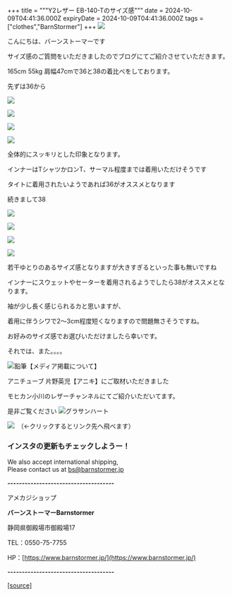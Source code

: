 +++
title = """Y2レザー EB-140-Tのサイズ感"""
date = 2024-10-09T04:41:36.000Z
expiryDate = 2024-10-09T04:41:36.000Z
tags = ["clothes","BarnStormer"]
+++
[![](https://stat.ameba.jp/user_images/20231023/16/barnstormer-go/b2/03/p/o0420015015354743273.png)](https://ameblo.jp/barnstormer-go/entry-12825670498.html)

こんにちは、バーンストーマーです

サイズ感のご質問をいただきましたのでブログにてご紹介させていただきます。

165cm 55kg 肩幅47cmで36と38の着比べをしております。

先ずは36から

[![](https://stat.ameba.jp/user_images/20241009/13/barnstormer-go/83/b9/j/o0500075015495836150.jpg)](https://stat.ameba.jp/user_images/20241009/13/barnstormer-go/83/b9/j/o0500075015495836150.jpg)

[![](https://stat.ameba.jp/user_images/20241009/13/barnstormer-go/9e/8f/j/o0500075015495836154.jpg)](https://stat.ameba.jp/user_images/20241009/13/barnstormer-go/9e/8f/j/o0500075015495836154.jpg)

[![](https://stat.ameba.jp/user_images/20241009/13/barnstormer-go/34/30/j/o0500075015495836156.jpg)](https://stat.ameba.jp/user_images/20241009/13/barnstormer-go/34/30/j/o0500075015495836156.jpg)

[![](https://stat.ameba.jp/user_images/20241009/13/barnstormer-go/c6/2e/j/o0500075015495836159.jpg)](https://stat.ameba.jp/user_images/20241009/13/barnstormer-go/c6/2e/j/o0500075015495836159.jpg)

全体的にスッキリとした印象となります。

インナーはTシャツかロンT、サーマル程度までは着用いただけそうです

タイトに着用されたいようであれば36がオススメとなります

続きまして38

[![](https://stat.ameba.jp/user_images/20241009/13/barnstormer-go/98/83/j/o0500075015495836162.jpg)](https://stat.ameba.jp/user_images/20241009/13/barnstormer-go/98/83/j/o0500075015495836162.jpg)

[![](https://stat.ameba.jp/user_images/20241009/13/barnstormer-go/4f/9d/j/o0500075015495836163.jpg)](https://stat.ameba.jp/user_images/20241009/13/barnstormer-go/4f/9d/j/o0500075015495836163.jpg)

[![](https://stat.ameba.jp/user_images/20241009/13/barnstormer-go/05/1b/j/o0500075015495836165.jpg)](https://stat.ameba.jp/user_images/20241009/13/barnstormer-go/05/1b/j/o0500075015495836165.jpg)

[![](https://stat.ameba.jp/user_images/20241009/13/barnstormer-go/2d/63/j/o0500075015495836169.jpg)](https://stat.ameba.jp/user_images/20241009/13/barnstormer-go/2d/63/j/o0500075015495836169.jpg)

若干ゆとりのあるサイズ感となりますが大きすぎるといった事も無いですね

インナーにスウェットやセーターを着用されるようでしたら38がオススメとなります。

袖が少し長く感じられるカと思いますが、

着用に伴うシワで2～3cm程度短くなりますので問題無さそうですね。

お好みのサイズ感でお選びいただけましたら幸いです。

それでは、また。。。。

![鉛筆](https://stat100.ameba.jp/blog/ucs/img/char/char3/519.png)【メディア掲載について】

アニチューブ 片野英児【アニキ】にご取材いただきました

モヒカン小川のレザーチャンネルにてご紹介いただいてます。

是非ご覧ください ![グラサンハート](https://stat100.ameba.jp/blog/ucs/img/char/char3/148.png)

[![](https://stat.ameba.jp/user_images/20230412/16/barnstormer-go/6a/23/p/o0108010815269242493.png)](https://www.instagram.com/barnstormer_daily/)　（←クリックするとリンク先へ飛べます）

### インスタの更新もチェックしようー！

We also accept international shipping,  
Please contact us at bs@barnstormer.jp

**\-------------------------------------**

アメカジショップ

**バーンストーマーBarnstormer**

静岡県御殿場市御殿場17

TEL：0550-75-7755

HP：[https://www.barnstormer.jp/](https://www.barnstormer.jp/)

**\-------------------------------------**

[[source]](https://ameblo.jp/barnstormer-go/entry-12870600380.html)
